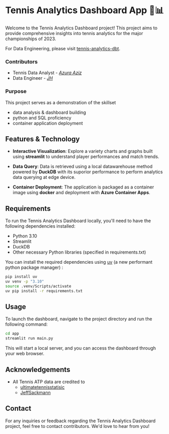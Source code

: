 # Tennis Analytics Dashboard App 🎾📊

Welcome to the Tennis Analytics Dashboard project! This project aims to provide comprehensive insights into tennis analytics for the major championships of 2023.

For Data Engineering, please visit [tennis-analytics-dbt](https://github.com/jhueilim96/tennis-analytics-dbt).

### Contributors

- Tennis Data Analyst - _[Azura Aziz](https://github.com/azuraaziz)_
- Data Engineer - _[JH](https://github.com/jhueilim96)_

### Purpose

This project serves as a demonstration of the skillset

- data analysis & dashboard building
- python and SQL proficiency
- container application deployment

## Features & Technology

- **Interactive Visualization**: Explore a variety charts and graphs built using **streamlit** to understand player performances and match trends.

- **Data Query**: Data is retrieved using a local datawarehouse method powered by **DuckDB** with its suporior performance to perform analytics data querying at edge device.

- **Container Deployment**: The application is packaged as a container image using **docker** and deployment with **Azure Container Apps**.

## Requirements

To run the Tennis Analytics Dashboard locally, you'll need to have the following dependencies installed:

- Python 3.10
- Streamlit
- DuckDB
- Other necessary Python libraries (specified in requirements.txt)

You can install the required dependencies using [uv](https://pypi.org/project/uv/) (a new performant python package manager) :

```bash
pip install uv
uv venv -p "3.10"
source .venv/Scripts/activate
uv pip install -r requirements.txt
```

## Usage

To launch the dashboard, navigate to the project directory and run the following command:

```bash
cd app
streamlit run main.py
```

This will start a local server, and you can access the dashboard through your web browser.

## Acknowledgements

- All Tennis ATP data are credited to
  - [ultimatetennisstatisic](https://www.ultimatetennisstatistics.com/)
  - [JeffSackmann](https://github.com/JeffSackmann/tennis_atp)

## Contact

For any inquiries or feedback regarding the Tennis Analytics Dashboard project, feel free to contact contributors. We'd love to hear from you!
